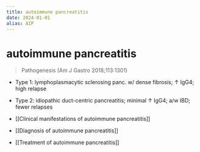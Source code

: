 ```yaml
---
title: autoimmune pancreatitis
date: 2024-01-01
alias: AIP
---
```


# autoimmune pancreatitis

> Pathogenesis (Am J Gastro 2018;113:1301)

- Type 1: lymphoplasmacytic sclerosing panc. w/ dense fibrosis; ↑ IgG4; high relapse
- Type 2: idiopathic duct-centric pancreatitis; minimal ↑ IgG4; a/w IBD; fewer relapses

- [[Clinical manifestations of autoimmune pancreatitis]]
- [[Diagnosis of autoimmune pancreatitis]]
- [[Treatment of autoimmune pancreatitis]]
